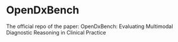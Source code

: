 # OpenDxBench
The official repo of the paper: OpenDxBench: Evaluating Multimodal Diagnostic Reasoning in Clinical Practice
